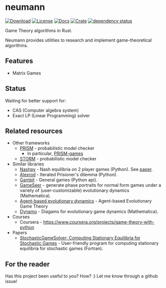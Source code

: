 # neumann

[![Download](https://img.shields.io/crates/d/neumann)](https://crates.io/crates/neumann)
[![License](https://img.shields.io/crates/l/neumann)](https://github.com/saona-raimundo/neumann)
[![Docs](https://docs.rs/neumann/badge.svg)](https://docs.rs/neumann/)
[![Crate](https://img.shields.io/crates/v/neumann.svg)](https://crates.io/crates/neumann)
[![dependency status](https://deps.rs/crate/neumann/latest/status.svg)](https://deps.rs/crate/neumann)

Game Theory algorithms in Rust.

Neumann provides utilities to research and implement game-theoretical algorithms. 

## Features

- Matrix Games

## Status

Waiting for better support for:
- CAS (Computer algebra system)
- Exact LP (Linear Programming) solver 

## Related resources

- Other frameworks
  - [PRISM](https://www.prismmodelchecker.org/) - probabilistic model checker
    - In particular, [PRISM-games](https://github.com/prismmodelchecker/prism-games)
  - [STORM](https://www.stormchecker.org/) - probabilistic model checker
- Similar libraries 
  - [Nashpy](https://github.com/drvinceknight/Nashpy) - Nash equilibria on 2 player games (Python). See [paper](https://www.theoj.org/joss-papers/joss.00904/10.21105.joss.00904.pdf).
  - [Alexrod](https://github.com/Axelrod-Python/Axelrod) - Iterated Prisioner's dilemma (Python).
  - [Gambit](http://www.gambit-project.org/) - General games (Python api).
  - [GameSeer](https://gametheorynetwork.com/resources/online-software-tools/) - generate phase portraits for normal form games under a variety of (user-customizable) evolutionary dynamics (Mathematica).
  - [Agent-based evolutionary dynamics](https://luis-r-izquierdo.github.io/abed/) - Agent-based Evolutionary Game Theory
  - [Dynamo](https://www.ssc.wisc.edu/~whs/dynamo/index.html) - Diagams for evolutionary game dynamics (Mathematica).
- Courses
  - Coursera - https://www.coursera.org/projects/game-theory-with-python
- Papers
  - [StochasticGameSolver: Computing Stationary Equilibria for Stochastic Games](https://doi.org/10.1016/j.jet.2003.10.001) - User-friendly program for computing stationary equilibria for stochastic games (Fortran).

## For the reader

Has this project been useful to you? How? :)
Let me know through a github issue!
